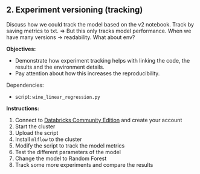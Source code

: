 ## 2. Experiment versioning (tracking)

Discuss how we could track the model based on the v2 notebook.
Track by saving metrics to txt. => But this only tracks model performance. 
When we have many versions -> readability. What about env?

**Objectives:**
 
- Demonstrate how experiment tracking helps with linking the code, the results and the environment details. 
- Pay attention about how this increases the reproducibility.

Dependencies:

- script: `wine_linear_regression.py` 

**Instructions:**

1. Connect to [Databricks Community Edition](https://community.cloud.databricks.com/login.html) and create your account
2. Start the cluster
3. Upload the script
4. Install `mlflow` to the cluster
5. Modify the script to track the model metrics
6. Test the different parameters of the model
7. Change the model to Random Forest
8. Track some more experiments and compare the results
